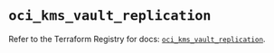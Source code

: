 # `oci_kms_vault_replication`

Refer to the Terraform Registry for docs: [`oci_kms_vault_replication`](https://registry.terraform.io/providers/oracle/oci/7.19.0/docs/resources/kms_vault_replication).

